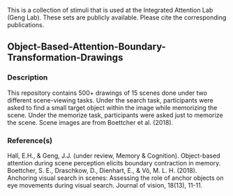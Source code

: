 This is a collection of stimuli that is used at the Integrated Attention Lab (Geng Lab). These sets are publicly available. Please cite the corresponding publications.
## Object-Based-Attention-Boundary-Transformation-Drawings

### Description
This repository contains 500+ drawings of 15 scenes done under two different scene-viewing tasks. Under the search task, participants were asked to find a small target object within the image while memorizing the scene. Under the memorize task, participants were asked just to memorize the scene. Scene images are from Boettcher et al. (2018).
### Reference(s)
Hall, E.H., & Geng, J.J. (under review, Memory & Cognition). Object-based attention during scene perception elicits boundary contraction in memory.
Boettcher, S. E., Draschkow, D., Dienhart, E., & Võ, M. L. H. (2018). Anchoring visual search in scenes: Assessing the role of anchor objects on eye movements during visual search. Journal of vision, 18(13), 11-11.
